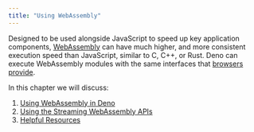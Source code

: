 ```yaml
---
title: "Using WebAssembly"
---
```


Designed to be used alongside JavaScript to speed up key application components,
[WebAssembly](https://webassembly.org/) can have much higher, and more
consistent execution speed than JavaScript, similar to C, C++, or Rust. Deno can
execute WebAssembly modules with the same interfaces that
[browsers provide](https://developer.mozilla.org/en-US/docs/WebAssembly).

In this chapter we will discuss:

1. [Using WebAssembly in Deno](./using_wasm.md)
2. [Using the Streaming WebAssembly APIs](./using_streaming_wasm.md)
3. [Helpful Resources](./wasm_resources.md)
